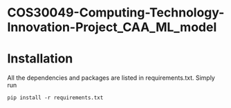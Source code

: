# COS30049-Computing-Technology-Innovation-Project_CAA_ML_model
 
# Installation

All the dependencies and packages are listed in requirements.txt. Simply run

    pip install -r requirements.txt
